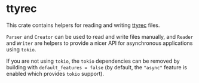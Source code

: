 # ttyrec

This crate contains helpers for reading and writing
[ttyrec](https://en.wikipedia.org/wiki/Ttyrec) files.

`Parser` and `Creator` can be used to read and write files manually, and
`Reader` and `Writer` are helpers to provide a nicer API for asynchronous
applications using `tokio`.

If you are not using `tokio`, the `tokio` dependencies can be removed by
building with `default_features = false` (by default, the `"async"`
feature is enabled which provides `tokio` support).
